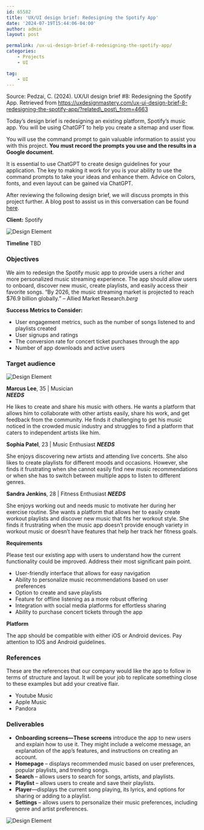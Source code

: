 ```yaml
---
id: 65582
title: 'UX/UI design brief: Redesigning the Spotify App'
date: '2024-07-19T15:44:06-04:00'
author: admin
layout: post

permalink: /ux-ui-design-brief-8-redesigning-the-spotify-app/
categories:
    - Projects
    - UI

tag:
    - UI
---
```


Source: Pedzai, C. (2024). UX/UI design brief #8: Redesigning the Spotify App. Retrieved from https://uxdesignmastery.com/ux-ui-design-brief-8-redesigning-the-spotify-app/?related\_post\_from=4663

Today’s design brief is redesigning an existing platform, Spotify’s music app. You will be using ChatGPT to help you create a sitemap and user flow.

You will use the command prompt to gain valuable information to assist you with this project. **You must record the prompts you use and the results in a Google document**.

It is essential to use ChatGPT to create design guidelines for your application. The key to making it work for you is your ability to use the command prompts to take your ideas and enhance them. Advice on Colors, fonts, and even layout can be gained via ChatGPT.

After reviewing the following design brief, we will discuss prompts in this project further. A blog post to assist us in this conversation can be found [here](https://www.nuggetofjoy.com/how-to-use-chatgpt-for-ui-ux-design-with-25-best-examples-prompt/).

**Client:** Spotify

![Design Element](https://uxdesignmastery.com/wp-content/uploads/2024/05/Spotify_logo.png)

**Timeline** TBD

### Objectives

We aim to redesign the Spotify music app to provide users a richer and more personalized music streaming experience. The app should allow users to onboard, discover new music, create playlists, and easily access their favorite songs. “By 2026, the music streaming market is projected to reach $76.9 billion globally.” – Allied Market Research.*berg*

**Success Metrics to Consider:**

- User engagement metrics, such as the number of songs listened to and playlists created
- User signups and ratings
- The conversion rate for concert ticket purchases through the app
- Number of app downloads and active users

### Target audience

![Design Element](https://uxdesignmastery.com/wp-content/uploads/2023/05/Target-Audience-Food-App-1024x338.png)

**Marcus Lee**, 35 | Musician  
***NEEDS***

He likes to create and share his music with others. He wants a platform that allows him to collaborate with other artists easily, share his work, and get feedback from the community. He finds it challenging to get his music noticed in the crowded music industry and struggles to find a platform that caters to independent artists like him.

**Sophia Patel**, 23 | Music Enthusiast
***NEEDS***

She enjoys discovering new artists and attending live concerts. She also likes to create playlists for different moods and occasions. However, she finds it frustrating when she cannot easily find new music recommendations or when she has to switch between multiple apps to listen to different genres.

**Sandra Jenkins**, 28 | Fitness Enthusiast
***NEEDS***

She enjoys working out and needs music to motivate her during her exercise routine. She wants a platform that allows her to easily create workout playlists and discover new music that fits her workout style. She finds it frustrating when the music app doesn’t provide enough variety in workout music or doesn’t have features that help her track her fitness goals.

**Requirements**

Please test our existing app with users to understand how the current functionality could be improved. Address their most significant pain point.

- User-friendly interface that allows for easy navigation
- Ability to personalize music recommendations based on user preferences
- Option to create and save playlists
- Feature for offline listening as a more robust offering
- Integration with social media platforms for effortless sharing
- Ability to purchase concert tickets through the app

**Platform**

The app should be compatible with either iOS or Android devices. Pay attention to IOS and Android guidelines.

### References

These are the references that our company would like the app to follow in terms of structure and layout. It will be your job to replicate something close to these examples but add your creative flair.

- Youtube Music
- Apple Music
- Pandora


### Deliverables


- **Onboarding screens—These screens** introduce the app to new users and explain how to use it. They might include a welcome message, an explanation of the app’s features, and instructions on creating an account.  
- **Homepage** – displays recommended music based on user preferences, popular playlists, and trending songs.  
- **Search** – allows users to search for songs, artists, and playlists.  
- **Playlist** – allows users to create and save their playlists.  
- **Player**—displays the current song playing, its lyrics, and options for sharing or adding to a playlist.  
- **Settings** – allows users to personalize their music preferences, including genre and artist preferences.

![Design Element](https://uxdesignmastery.com/wp-content/uploads/2023/05/testing-1024x415.png)